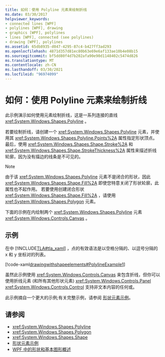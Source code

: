 ```yaml
---
title: 如何：使用 Polyline 元素来绘制折线
ms.date: 03/30/2017
helpviewer_keywords:
- connected lines [WPF]
- polylines [WPF], drawing
- graphics [WPF], polylines
- lines [WPF], connected (see polylines)
- drawing [WPF], polylines
ms.assetid: 65db8935-d047-4295-87c4-b427ff3ad293
ms.openlocfilehash: 4871d357d81ec80b63e69e6af133ae10b4e08b15
ms.sourcegitcommit: bf5dd80f4d7b202afa90e90d1148402c5474d826
ms.translationtype: MT
ms.contentlocale: zh-CN
ms.lasthandoff: 03/30/2021
ms.locfileid: "96974099"
---
```

# <a name="how-to-draw-a-polyline-by-using-the-polyline-element"></a>如何：使用 Polyline 元素来绘制折线
此示例演示如何使用元素绘制折线，这是一系列连接的直线 <xref:System.Windows.Shapes.Polyline> 。  
  
 若要绘制折线，请创建一个 <xref:System.Windows.Shapes.Polyline> 元素，并使用其 <xref:System.Windows.Shapes.Polyline.Points%2A> 属性指定形状顶点。 最后，使用 <xref:System.Windows.Shapes.Shape.Stroke%2A> 和 <xref:System.Windows.Shapes.Shape.StrokeThickness%2A> 属性来描述折线轮廓，因为没有描边的线条是不可见的。  
  
> [!NOTE]
> 由于该 <xref:System.Windows.Shapes.Polyline> 元素不是闭合的形状，因此 <xref:System.Windows.Shapes.Shape.Fill%2A> 即使您特意关闭了形状轮廓，此属性也不起作用。 若要使用创建闭合形状 <xref:System.Windows.Shapes.Shape.Fill%2A> ，请使用 <xref:System.Windows.Shapes.Polygon> 元素。  
  
 下面的示例在内绘制两个 <xref:System.Windows.Shapes.Polyline> 元素 <xref:System.Windows.Controls.Canvas> 。  
  
## <a name="example"></a>示例  
 在中 [!INCLUDE[TLA#tla_xaml](../../../includes/tlasharptla-xaml-md.md)] ，点的有效语法是以空格分隔的、以逗号分隔的 x 和 y 坐标对的列表。  
  
 [!code-xaml[drawingwithshapeelements#PolylineExample1](~/samples/snippets/csharp/VS_Snippets_Wpf/DrawingWithShapeElements/CS/polylineexample.xaml#polylineexample1)]  
  
 虽然此示例使用 <xref:System.Windows.Controls.Canvas> 来包含折线，但你可以使用折线元素 (和所有其他形状元素) <xref:System.Windows.Controls.Panel> <xref:System.Windows.Controls.Control> 支持非文本内容的任何或。  
  
 此示例摘自一个更大的示例;有关完整示例，请参阅 [形状元素示例](https://github.com/Microsoft/WPF-Samples/tree/master/Graphics/ShapeElements)。  
  
## <a name="see-also"></a>请参阅

- <xref:System.Windows.Shapes.Polyline>
- <xref:System.Windows.Shapes.Polygon>
- <xref:System.Windows.Shapes.Shape>
- [形状元素示例](https://github.com/Microsoft/WPF-Samples/tree/master/Graphics/ShapeElements)
- [WPF 中的形状和基本图形概述](shapes-and-basic-drawing-in-wpf-overview.md)
